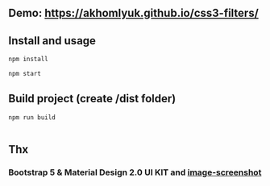 ## Demo: https://akhomlyuk.github.io/css3-filters/

## Install and usage

```sh
npm install
```

```sh
npm start
```

## Build project (create /dist folder)
```sh
npm run build
```

```

```

## Thx

### Bootstrap 5 & Material Design 2.0 UI KIT and **[image-screenshot](https://github.com/cyan33/image-screenshot)**
